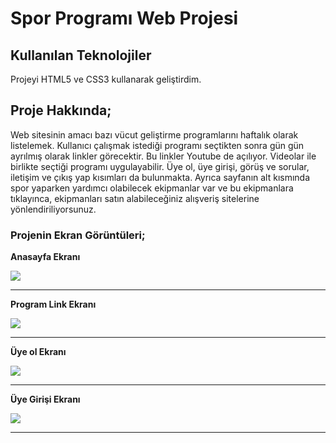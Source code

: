 # Spor Programı Web Projesi

## Kullanılan Teknolojiler

Projeyi HTML5 ve CSS3 kullanarak geliştirdim.

## Proje Hakkında;
Web sitesinin amacı bazı vücut geliştirme programlarını haftalık olarak listelemek. Kullanıcı çalışmak istediği programı seçtikten sonra gün gün ayrılmış olarak linkler görecektir. Bu linkler Youtube de açılıyor. Videolar ile birlikte seçtiği programı uygulayabilir. Üye ol, üye girişi, görüş ve sorular, iletişim ve çıkış yap kısımları da bulunmakta. Ayrıca sayfanın alt kısmında spor yaparken yardımcı olabilecek ekipmanlar var ve bu ekipmanlara tıklayınca, ekipmanları satın alabileceğiniz alışveriş sitelerine yönlendiriliyorsunuz.



### Projenin Ekran Görüntüleri;

**Anasayfa Ekranı**

![](https://r.resimlink.com/zn9v.png)

-------------------------------------------


**Program Link Ekranı**

![](https://r.resimlink.com/l0kg.png)

-------------------------------------------

**Üye ol Ekranı**

![](https://r.resimlink.com/f064p.png)

-------------------------------------------


**Üye Girişi Ekranı**

![](https://r.resimlink.com/Opduq.png)

-------------------------------------------


